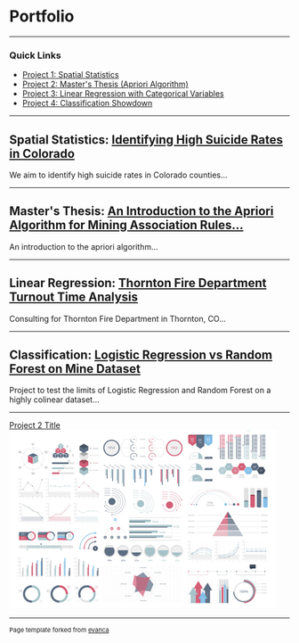 # Portfolio

---

### Quick Links
* [Project 1: Spatial Statistics](https://github.com/Emma-M-Collins/spatial_stats)
* [Project 2: Master's Thesis (Apriori Algorithm)](https://github.com/Emma-M-Collins/apriori)
* [Project 3: Linear Regression with Categorical Variables](https://github.com/Emma-M-Collins/turnout_time)
* [Project 4: Classification Showdown](https://github.com/Emma-M-Collins/classification)

---

## Spatial Statistics: [Identifying High Suicide Rates in Colorado](https://github.com/Emma-M-Collins/spatial_stats)
We aim to identify high suicide rates in Colorado counties...

---

## Master's Thesis: [An Introduction to the Apriori Algorithm for Mining Association Rules...](https://github.com/Emma-M-Collins/apriori)
An introduction to the apriori algorithm...

---

## Linear Regression: [Thornton Fire Department Turnout Time Analysis](https://github.com/Emma-M-Collins/turnout_time)
Consulting for Thornton Fire Department in Thornton, CO...

---

## Classification: [Logistic Regression vs Random Forest on Mine Dataset](https://github.com/Emma-M-Collins/classification)
Project to test the limits of Logistic Regression and Random Forest on a highly colinear dataset...

---
[Project 2 Title](/pdf/sample_presentation.pdf)
<img src="images/dummy_thumbnail.jpg?raw=true"/>


---
<p style="font-size:11px">Page template forked from <a href="https://github.com/evanca/quick-portfolio">evanca</a></p>
<!-- Remove above link if you don't want to attibute -->
